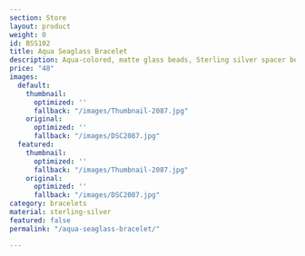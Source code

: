 ```yaml
---
section: Store
layout: product
weight: 0
id: BSS102
title: Aqua Seaglass Bracelet
description: Aqua-colored, matte glass beads, Sterling silver spacer beads.
price: "48"
images:
  default:
    thumbnail:
      optimized: ''
      fallback: "/images/Thumbnail-2087.jpg"
    original:
      optimized: ''
      fallback: "/images/DSC2087.jpg"
  featured:
    thumbnail:
      optimized: ''
      fallback: "/images/Thumbnail-2087.jpg"
    original:
      optimized: ''
      fallback: "/images/DSC2087.jpg"
category: bracelets
material: sterling-silver
featured: false
permalink: "/aqua-seaglass-bracelet/"

---
```

